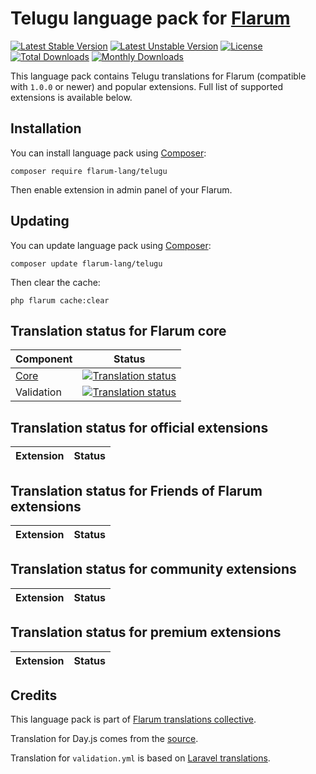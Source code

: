 
# Telugu language pack for [Flarum](https://flarum.org/)

[![Latest Stable Version](https://img.shields.io/packagist/v/yourname/flarum-lang-xxish?color=success&label=stable)](https://packagist.org/packages/yourname/flarum-lang-xxish) 
[![Latest Unstable Version](https://img.shields.io/packagist/v/yourname/flarum-lang-xxish?include_prereleases&label=unstable)](https://packagist.org/packages/yourname/flarum-lang-xxish) 
[![License](https://img.shields.io/packagist/l/yourname/flarum-lang-xxish)](https://packagist.org/packages/yourname/flarum-lang-xxish) 
[![Total Downloads](https://img.shields.io/packagist/dt/yourname/flarum-lang-xxish)](https://packagist.org/packages/yourname/flarum-lang-xxish/stats) 
[![Monthly Downloads](https://img.shields.io/packagist/dm/yourname/flarum-lang-xxish)](https://packagist.org/packages/yourname/flarum-lang-xxish/stats) 

This language pack contains Telugu translations for Flarum (compatible with `1.0.0` or newer) and popular extensions. Full list of supported extensions is available below.


## Installation

You can install language pack using [Composer](https://getcomposer.org/):

```console
composer require flarum-lang/telugu
```

Then enable extension in admin panel of your Flarum.


## Updating

You can update language pack using [Composer](https://getcomposer.org/):

```console
composer update flarum-lang/telugu
```

Then clear the cache:

```console
php flarum cache:clear
```


## Translation status for Flarum core

| Component | Status |
| --- | --- |
| [Core](https://github.com/flarum/core) | [![Translation status](https://weblate.rob006.net/widgets/flarum/xx/core/svg-badge.svg)](https://weblate.rob006.net/projects/flarum/core/xx/) |
| Validation | [![Translation status](https://weblate.rob006.net/widgets/flarum/xx/validation/svg-badge.svg)](https://weblate.rob006.net/projects/flarum/validation/xx/) |


## Translation status for official extensions

<!-- flarum-extensions-list-start -->

| Extension | Status |
| --- | --- |

<!-- flarum-extensions-list-stop -->


## Translation status for Friends of Flarum extensions

<!-- fof-extensions-list-start -->

| Extension | Status |
| --- | --- |

<!-- fof-extensions-list-stop -->


## Translation status for community extensions

<!-- various-extensions-list-start -->

| Extension | Status |
| --- | --- |

<!-- various-extensions-list-stop -->


## Translation status for premium extensions

<!-- premium-extensions-list-start -->

| Extension | Status |
| --- | --- |

<!-- premium-extensions-list-stop -->


## Credits

This language pack is part of [Flarum translations collective](https://github.com/rob006-software/flarum-translations).

Translation for Day.js comes from the [source](https://github.com/iamkun/dayjs/blob/v1.10.4/src/locale/xx.js).

Translation for `validation.yml` is based on [Laravel translations](https://github.com/Laravel-Lang/lang/blob/8.1.3/src/xx/validation.php).
